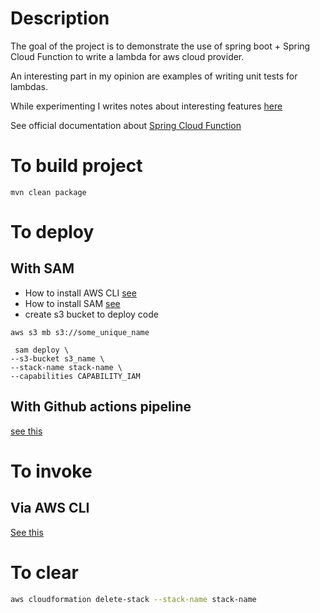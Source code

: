 # Description

The goal of the project is to demonstrate the use of spring boot + Spring Cloud Function to write a lambda 
for aws cloud provider. 

An interesting part in my opinion are examples of writing unit tests for lambdas.

While experimenting I writes notes about interesting features [here](https://github.com/antonovdmitriy/it-notes/blob/master/aws/AWS.md#spring-cloud-functions) 

See official documentation about [Spring Cloud Function](https://docs.spring.io/spring-cloud-function/docs/current/reference/html/aws.html#_introduction)

# To build project

```shell
mvn clean package
```

# To deploy

## With SAM
- How to install AWS CLI [see](https://github.com/antonovdmitriy/it-notes/blob/master/aws/AWS.md#aws-sam-cli)
- How to install SAM  [see](https://github.com/antonovdmitriy/it-notes/blob/master/aws/AWS.md#aws-sam-cli)
- create s3 bucket to deploy code 

```shell
aws s3 mb s3://some_unique_name
```

```shell
 sam deploy \
--s3-bucket s3_name \
--stack-name stack-name \
--capabilities CAPABILITY_IAM
```

## With Github actions pipeline

[see this](.github/workflows/build-and-deploy-to-aws.yml)

# To invoke

## Via AWS CLI

[See this](https://github.com/antonovdmitriy/it-notes/blob/master/aws/AWS.md#invoke-lambda-via-aws-cli)

# To clear

```bash
aws cloudformation delete-stack --stack-name stack-name
```
